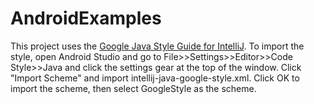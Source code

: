 # AndroidExamples
This project uses the [Google Java Style Guide for IntelliJ](https://github.com/google/styleguide/blob/gh-pages/intellij-java-google-style.xml). To import the style, open Android Studio and go to File>>Settings>>Editor>>Code Style>>Java and click the settings gear at the top of the window. Click "Import Scheme" and import intellij-java-google-style.xml. Click OK to import the scheme, then select GoogleStyle as the scheme.
